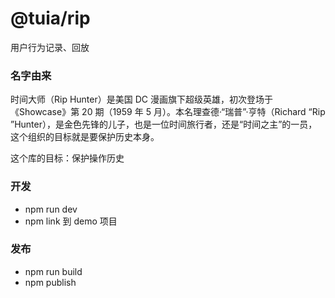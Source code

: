 # @tuia/rip

用户行为记录、回放

### 名字由来

时间大师（Rip Hunter）是美国 DC 漫画旗下超级英雄，初次登场于《Showcase》第 20 期（1959 年 5 月）。本名理查德·“瑞普”·亨特（Richard “Rip ”Hunter），是金色先锋的儿子，也是一位时间旅行者，还是“时间之主”的一员，这个组织的目标就是要保护历史本身。

这个库的目标：保护操作历史

### 开发

- npm run dev
- npm link 到 demo 项目

### 发布

- npm run build
- npm publish
